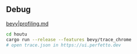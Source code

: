 
## Debug
[bevy|profiling.md](https://github.com/bevyengine/bevy/blob/main/docs/profiling.md#tracy-profiler)
```bash
cd houtu
cargo run --release --features bevy/trace_chrome
# open trace.json in https://ui.perfetto.dev
```